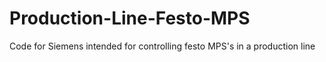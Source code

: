 # Production-Line-Festo-MPS
 Code for Siemens intended for controlling festo MPS's in a production line
